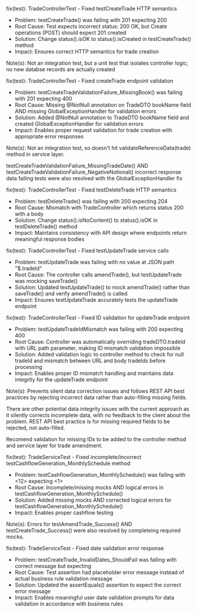 fix(test): TradeControllerTest - Fixed testCreateTrade HTTP semantics

- Problem: testCreateTrade() was failing with 201 expecting 200
- Root Cause: Test expects incorrect status: 200 OK, but Create operations (POST) should expect 201 created
- Solution: Change status().isOK to status().isCreated in testCreateTrade() method
- Impact: Ensures correct HTTP semantics for trade creation

Note(s): Not an integration test, but a unit test that isolates controller logic; no new databse records are actually created

fix(test): TradeControllerTest - Fixed createTrade endpoint validation

- Problem: testCreateTradeValidationFailure_MissingBook() was failing with 201 expecting 400
- Root Cause: Missing @NotNull annotation on TradeDTO bookName field AND missing GlobalExceptionHandler for validation errors
- Solution: Added @NotNull annotation to TradeDTO bookName field and created GlobalExceptionHandler for validation errors
- Impact: Enables proper request validation for trade creation with appropriate error responses

Note(s): Not an integration test, so doesn't hit validateReferenceData(trade) method in service layer.

testCreateTradeValidationFailure_MissingTradeDate() AND testCreateTradeValidationFailure_NegativeNotional() incorrect response data failing tests were also resolved with the GlobalExceptionHandler fix

fix(test): TradeControllerTest - Fixed testDeleteTrade HTTP semantics

- Problem: testDeleteTrade() was failing with 200 expecting 204
- Root Cause: Mismatch with TradeController which returns status 200 with a body
- Solution: Change status().isNoContent() to status().isOK in testDeleteTrade() method
- Impact: Maintains consistency with API design where endpoints return meaningful response bodies

fix(test): TradeControllerTest - Fixed testUpdateTrade service calls

- Problem: testUpdateTrade was failing with no value at JSON path "$.tradeId"
- Root Cause: The controller calls amendTrade(), but testUpdateTrade was mocking saveTrade()
- Solution: Updated testUpdateTrade() to mock amendTrade() rather than saveTrade() and verify amendTrade() is called
- Impact: Ensures testUpdateTrade accurately tests the updateTrade endpoint 

fix(test): TradeControllerTest - Fixed ID validation for updateTrade endpoint

- Problem: testUpdateTradeIdMismatch was failing with 200 expecting 400
- Root Cause: Controller was automatically overriding tradeDTO.tradeId with URL path parameter, making ID mismatch validation impossible
- Solution: Added validation logic to controller method to check for null tradeId and mismatch between URL and body tradeIds before processing
- Impact: Enables proper ID mismatch handling and maintains data integrity for the updateTrade endpoint

Note(s): Prevents silent data correction issues and follows REST API best practices by rejecting incorrect data rather than auto-filling missing fields.

There are other potential data integrity issues with the current approach as it silently corrects incomplete data, with no feedback to the client about the problem. REST API best practice is for missing required fields to be rejected, not auto-filled. 

Recomend validation for missing IDs to be added to the controller method and service layer for trade amendment.

fix(test): TradeServiceTest - Fixed incomplete/incorrect testCashflowGeneration_MonthlySchedule method

- Problem: testCashflowGeneration_MonthlySchedule() was failing with <12> expecting <1>
- Root Cause: Incomplete/missing mocks AND logical errors in testCashflowGeneration_MonthlySchedule()
- Solution: Added missing mocks AND corrected logical errors for testCashflowGeneration_MonthlySchedule()
- Impact: Enables proper cashflow testing

Note(s): Errors for testAmendTrade_Success() AND testCreateTrade_Success() were also resolved by completeing required mocks.

fix(test): TradeServiceTest - Fixed date validation error response

- Problem: testCreateTrade_InvalidDates_ShouldFail was failing with correct message <Start date cannot be before trade date> but expecting <Wrong error message>
- Root Cause: Test assertion had placeholder error message instead of actual business rule validation message 
- Solution: Updated the assertEquals() assertion to expect the correct error message
- Impact: Enables meaningful user date validation prompts for data validation in accordance with business rules